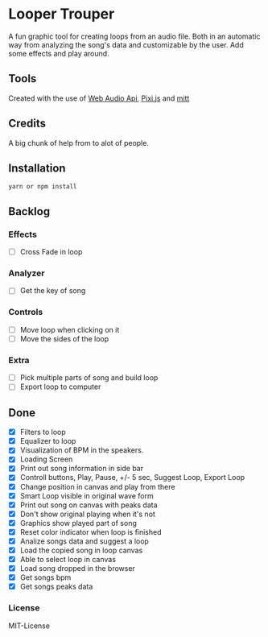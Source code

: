 # Looper Trouper

A fun graphic tool for creating loops from an audio file. Both in an automatic way from analyzing the song's data and customizable by the user. Add some effects and play around.

## Tools

Created with the use of [Web Audio Api](https://developer.mozilla.org/en-US/docs/Web/API/Web_Audio_API), [Pixi.js](https://developer.mozilla.org/en-US/docs/Web/API/Canvas_API) and [mitt](https://github.com/developit/mitt)

## Credits

A big chunk of help from to alot of people.

## Installation

`yarn or npm install`

## Backlog

### Effects

- [ ] Cross Fade in loop

### Analyzer

- [ ] Get the key of song

### Controls

- [ ] Move loop when clicking on it
- [ ] Move the sides of the loop

### Extra

- [ ] Pick multiple parts of song and build loop
- [ ] Export loop to computer

## Done

- [x] Filters to loop
- [x] Equalizer to loop
- [x] Visualization of BPM in the speakers.
- [x] Loading Screen
- [x] Print out song information in side bar
- [x] Controll buttons, Play, Pause, +/- 5 sec, Suggest Loop, Export Loop
- [x] Change position in canvas and play from there
- [x] Smart Loop visible in original wave form
- [x] Print out song on canvas with peaks data
- [x] Don't show original playing when it's not
- [x] Graphics show played part of song
- [x] Reset color indicator when loop is finished
- [x] Analize songs data and suggest a loop
- [x] Load the copied song in loop canvas
- [x] Able to select loop in canvas
- [x] Load song dropped in the browser
- [x] Get songs bpm
- [x] Get songs peaks data

### License

MIT-License
